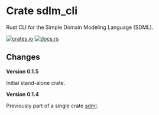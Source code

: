 # Crate sdlm_cli

Rust CLI for the Simple Domain Modeling Language (SDML).

[![crates.io](https://img.shields.io/crates/v/sdml_cli.svg)](https://crates.io/crates/sdml_cli)
[![docs.rs](https://docs.rs/sdml_cli/badge.svg)](https://docs.rs/sdml_cli)

## Changes

**Version 0.1.5**

Initial stand-alone crate.

**Version 0.1.4**

Previously part of a single crate [sdml](https://crates.io/crates/sdml).

